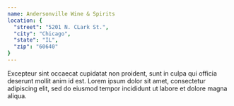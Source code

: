 ```yaml
---
name: Andersonville Wine & Spirits
location: {
  "street": "5201 N. CLark St.",
  "city": "Chicago",
  "state": "IL",
  "zip": "60640"
}
---
```


Excepteur sint occaecat cupidatat non proident, sunt in culpa qui officia deserunt mollit anim id est. Lorem ipsum dolor sit amet, consectetur adipiscing elit, sed do eiusmod tempor incididunt ut labore et dolore magna aliqua.